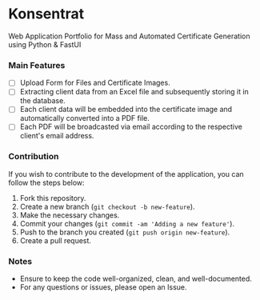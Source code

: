 # Konsentrat
Web Application Portfolio for Mass and Automated Certificate Generation using Python & FastUI

### Main Features
- [ ] Upload Form for Files and Certificate Images.
- [ ] Extracting client data from an Excel file and subsequently storing it in the database.
- [ ] Each client data will be embedded into the certificate image and automatically converted into a PDF file.
- [ ] Each PDF will be broadcasted via email according to the respective client's email address.

### Contribution
If you wish to contribute to the development of the application, you can follow the steps below:

1. Fork this repository.
2. Create a new branch (`git checkout -b new-feature`).
3. Make the necessary changes.
4. Commit your changes (`git commit -am 'Adding a new feature'`).
5. Push to the branch you created (`git push origin new-feature`).
6. Create a pull request.

### Notes
- Ensure to keep the code well-organized, clean, and well-documented.
- For any questions or issues, please open an Issue.
